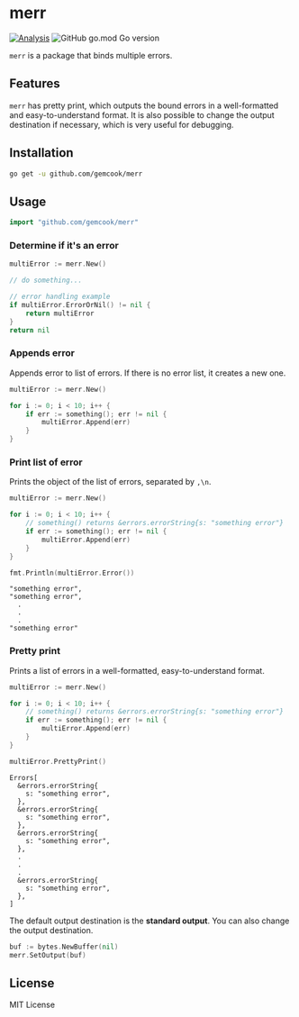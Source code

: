 # merr

[![Analysis](https://github.com/gemcook/merr/actions/workflows/analysis.yml/badge.svg)](https://github.com/gemcook/merr/actions/workflows/analysis.yml) ![GitHub go.mod Go version](https://img.shields.io/github/go-mod/go-version/gemcook/merr)

`merr` is a package that binds multiple errors.

## Features

`merr` has pretty print, which outputs the bound errors in a well-formatted and easy-to-understand format.
It is also possible to change the output destination if necessary, which is very useful for debugging.

## Installation

```sh
go get -u github.com/gemcook/merr
```

## Usage

```go
import "github.com/gemcook/merr"
```

### Determine if it's an error

```go
multiError := merr.New()

// do something...

// error handling example
if multiError.ErrorOrNil() != nil {
    return multiError
}
return nil
```

### Appends error

Appends error to list of errors.
If there is no error list, it creates a new one.

```go
multiError := merr.New()

for i := 0; i < 10; i++ {
    if err := something(); err != nil {
        multiError.Append(err)
    }
}
```

### Print list of error

Prints the object of the list of errors, separated by `,\n`.

```go
multiError := merr.New()

for i := 0; i < 10; i++ {
    // something() returns &errors.errorString{s: "something error"}
    if err := something(); err != nil {
        multiError.Append(err)
    }
}

fmt.Println(multiError.Error())
```

```text
"something error",
"something error",
  .
  .
  .
"something error"
```

### Pretty print

Prints a list of errors in a well-formatted, easy-to-understand format.

```go
multiError := merr.New()

for i := 0; i < 10; i++ {
    // something() returns &errors.errorString{s: "something error"}
    if err := something(); err != nil {
        multiError.Append(err)
    }
}

multiError.PrettyPrint()
```

```text
Errors[
  &errors.errorString{
    s: "something error",
  },
  &errors.errorString{
    s: "something error",
  },
  &errors.errorString{
    s: "something error",
  },
  .
  .
  .
  &errors.errorString{
    s: "something error",
  },
]
```

The default output destination is the **standard output**.
You can also change the output destination.

```go
buf := bytes.NewBuffer(nil)
merr.SetOutput(buf)
```

## License

MIT License
